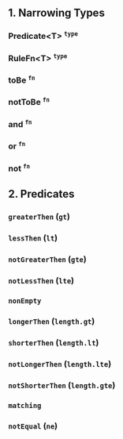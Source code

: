 
<a name="1-rules"><a/>
## 1. Narrowing Types

<a name="1-1-predicate"><a/>
### Predicate&lt;T&gt; <sup>`type`</sup>

<a name="1-2-rulefn"><a/>
### RuleFn&lt;T&gt; <sup>`type`</sup>

<a name="1-3-tobe"><a/>
### toBe <sup>`fn`</sup>

<a name="1-4-nottobe"><a/>
### notToBe <sup>`fn`</sup>

<a name="1-5-and"><a/>
### and <sup>`fn`</sup>

<a name="1-6-or"><a/>
### or <sup>`fn`</sup>

<a name="1-7-not"><a/>
### not <sup>`fn`</sup>


<a name="2-predicates"><a/>
## 2. Predicates

<a name="2-1-gt"><a/>
### `greaterThen` (`gt`)

<a name="2-2-lt"><a/>
### `lessThen` (`lt`)

<a name="2-3-gte"><a/>
### `notGreaterThen` (`gte`)

<a name="2-4-lte"><a/>
### `notLessThen` (`lte`)

<a name="2-5-notempty"><a/>
### `nonEmpty`

<a name="2-6-length-gt"><a/>
### `longerThen` (`length.gt`)

<a name="2-7-length-lt"><a/>
### `shorterThen` (`length.lt`)

<a name="2-8-length-lte"><a/>
### `notLongerThen` (`length.lte`)

<a name="2-9-length-gte"><a/>
### `notShorterThen` (`length.gte`)

<a name="2-10-matching"><a/>
### `matching`

<a name="2-11-ne"><a/>
### `notEqual` (`ne`)
